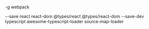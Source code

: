 -g 
  webpack

--save 
  react react-dom @types/react @types/react-dom
--save-dev
  typescript awesome-typescript-loader source-map-loader